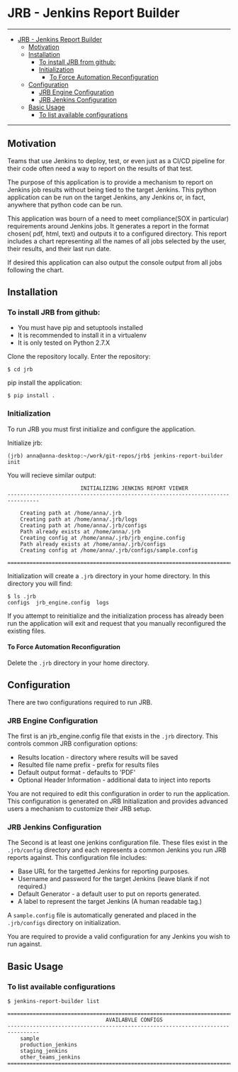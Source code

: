 # JRB - Jenkins Report Builder
---

<!-- TOC depthFrom:1 depthTo:6 withLinks:1 updateOnSave:1 orderedList:0 -->

- [JRB - Jenkins Report Builder](#jrb-jenkins-report-builder)
	- [Motivation](#motivation)
	- [Installation](#installation)
		- [To install JRB from github:](#to-install-jrb-from-github)
		- [Initialization](#initialization)
			- [To Force Automation Reconfiguration](#to-force-automation-reconfiguration)
	- [Configuration](#configuration)
		- [JRB Engine Configuration](#jrb-engine-configuration)
		- [JRB Jenkins Configuration](#jrb-jenkins-configuration)
	- [Basic Usage](#basic-usage)
		- [To list available configurations](#to-list-available-configurations)

<!-- /TOC -->

---

## Motivation
Teams that use Jenkins to deploy, test, or even just as a CI/CD pipeline for
their code often need a way to report on the results of that test.

The purpose of this application is to provide a mechanism to report on
Jenkins job results without being tied to the target Jenkins. This python
application can be run on the target Jenkins, any Jenkins or, in fact,
anywhere that python code can be run.

This application was bourn of a need to meet compliance(SOX in particular)
requirements around Jenkins jobs. It generates a report in the format chosen(
pdf, html, text) and outputs it to a configured directory. This report includes
a chart representing all the names of all jobs selected by the user, their
results, and their last run date.

If desired this application can also output the console output from all jobs
following the chart.

## Installation
### To install JRB from github:
* You must have pip and setuptools installed
* It is recommended to install it in a virtualenv
* It is only tested on Python 2.7.X

Clone the repository locally.
Enter the repository:

`$ cd jrb`

pip install the application:

`$ pip install .`

### Initialization
To run JRB you must first initialize and configure the application.

Initialize jrb:

`(jrb) anna@anna-desktop:~/work/git-repos/jrb$ jenkins-report-builder init`

You will recieve similar output:

```================================================================================
                       INITIALIZING JENKINS REPORT VIEWER
--------------------------------------------------------------------------------

	Creating path at /home/anna/.jrb
	Creating path at /home/anna/.jrb/logs
	Creating path at /home/anna/.jrb/configs
	Path already exists at /home/anna/.jrb
	Creating config at /home/anna/.jrb/jrb_engine.config
	Path already exists at /home/anna/.jrb/configs
	Creating config at /home/anna/.jrb/configs/sample.config

================================================================================
 ```

Initialization will create a `.jrb` directory in your home directory. In this
directory you will find:

```
$ ls .jrb
configs  jrb_engine.config  logs
```

If you attempt to reinitialize and the initialization process has already been
run the application will exit and request that you manually reconfigured the
existing files.

#### To Force Automation Reconfiguration
Delete the `.jrb` directory in your home directory.

## Configuration
There are two configurations required to run JRB.

### JRB Engine Configuration
The first is an jrb_engine.config file that exists in the `.jrb` directory.
This controls common JRB configuration options:
* Results location - directory where results will be saved
* Resulted file name prefix - prefix for results files
* Default output format - defaults to 'PDF'
* Optional Header Information - additional data to inject into reports

You are not required to edit this configuration in order to run the
application. This configuration is generated on JRB Initialization and
provides advanced users a mechanism to customize their JRB setup.

### JRB Jenkins Configuration
The Second is at least one jenkins configuration file. These files exist in
the `.jrb/config` directory and each represents a common Jenkins you run JRB
reports against. This configuration file includes:
* Base URL for the targetted Jenkins for reporting purposes.
* Username and password for the target Jenkins (leave blank if not required.)
* Default Generator - a default user to put on reports generated.
* A label to represent the target Jenkins (A human readable tag.)

A `sample.config` file is automatically generated and placed in the
`.jrb/configs` directory on initialization.

You are required to provide a valid configuration for any Jenkins you wish
to run against.

## Basic Usage

### To list available configurations

`$ jenkins-report-builder list`

```
================================================================================
                               AVAILABVLE CONFIGS
--------------------------------------------------------------------------------
	sample
	production_jenkins
	staging_jenkins
	other_teams_jenkins
================================================================================
```
